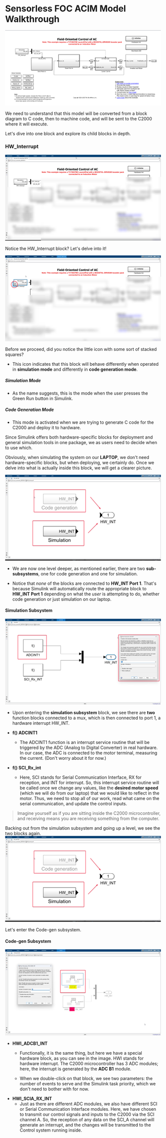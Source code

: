 # Sensorless FOC ACIM Model Walkthrough

![alt text](image.png)

We need to understand that this model will be converted from a block diagram to C code, then to machine code, and will be sent to the C2000 where it will execute.

Let's dive into one block and explore its child blocks in depth.

### HW_Interrupt

![alt text](image-1.png)

Notice the HW_Interrupt block? Let's delve into it!

![alt text](image-2.png)

Before we proceed, did you notice the little icon with some sort of stacked squares?

- This icon indicates that this block will behave differently when operated in **simulation mode** and differently in **code generation mode**.

##### Simulation Mode
- As the name suggests, this is the mode when the user presses the Green Run button in Simulink.

##### Code Generation Mode
- This mode is activated when we are trying to generate C code for the C2000 and deploy it to hardware.

Since Simulink offers both hardware-specific blocks for deployment and general simulation tools in one package, we as users need to decide when to use which.

Obviously, when simulating the system on our **LAPTOP**, we don't need hardware-specific blocks, but when deploying, we certainly do. Once we delve into what is actually inside this block, we will get a clearer picture.

![alt text](image-3.png)

- We are now one level deeper, as mentioned earlier, there are two **sub-subsystems**, one for code generation and one for simulation.

- Notice that *none* of the blocks are connected to **HW_INT Port 1**. That's because Simulink will automatically route the appropriate block to **HW_INT Port 1** depending on what the *user* is attempting to do, whether code generation or just simulation on our laptop.

#### Simulation Subsystem

![alt text](image-4.png)

- Upon entering the **simulation subsystem** block, we see there are **two** function blocks connected to a mux, which is then connected to port 1, a hardware interrupt HW_INT.

- **f() ADCINT1**
  - The ADCINT1 function is an interrupt service routine that will be triggered by the ADC (Analog to Digital Converter) in real hardware. In our case, the ADC is connected to the motor terminal, measuring the current. (Don't worry about it for now.)
- **f() SCI_Rx_int**
  - Here, SCI stands for Serial Communication Interface, RX for reception, and INT for interrupt. So, this interrupt service routine will be called once we change any values, like the **desired motor speed** (which we will do from our laptop) that we would like to reflect in the motor. Thus, we need to stop all of our work, read what came on the serial communication, and update the control inputs.

> Imagine yourself as if you are sitting inside the C2000 microcontroller, and receiving means you are receiving something from the computer.

Backing out from the simulation subsystem and going up a level, we see the two blocks again.
![alt text](image-3.png)

Let's enter the Code-gen subsystem.
#### Code-gen Subsystem

![alt text](image-5.png)

- **HWI_ADCB1_INT**
  - Functionally, it is the same thing, but here we have a special hardware block, as you can see in the image. HWI stands for hardware interrupt. The C2000 microcontroller has 3 ADC modules; here, the interrupt is generated by the **ADC B1** module.

  - When we double-click on that block, we see two parameters: the number of events to serve and the Simulink task priority, which we don't need to bother with for now.
- **HWI_SCIA_RX_INT**
  - Just as there are different ADC modules, we also have different SCI or Serial Communication Interface modules. Here, we have chosen to transmit our control signals and inputs to the C2000 via the SCI channel A. So, the reception of any data on the SCI_A channel will generate an interrupt, and the changes will be transmitted to the Control system running inside.
